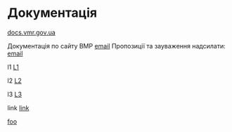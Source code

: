 # Документація

[docs.vmr.gov.ua](https://docs.vmr.gov.ua)

Документація по сайту ВМР
[email](mailto:steven13@vmr.gov.ua?subject=</>)
Пропозиції та зауваження надсилати: [email](mailto:steven13@vmr.gov.ua?subject=<L1>)


l1 
[L1]

l2
[L2]

l3
[L3]


[L3]: [L2]+[l1]
 
 
link
[link](/)

[L1]: /
[L2]: mailto:steven13@vmr.gov.ua?subject=


[foo]: /url1
[foo]: /url2

[foo][]
